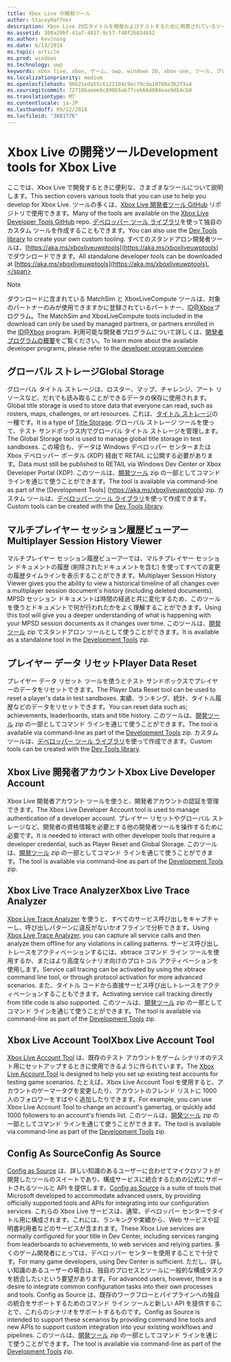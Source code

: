 ```yaml
---
title: Xbox Live の開発ツール
author: StaceyHaffner
description: Xbox Live 対応タイトルを開発およびテストするために用意されているツールについて説明します。
ms.assetid: 380a29bf-41a7-4817-9c57-f48f2b824b52
ms.author: kevinasg
ms.date: 6/13/2018
ms.topic: article
ms.prod: windows
ms.technology: uwp
keywords: xbox live, xbox, ゲーム, uwp, windows 10, xbox one, ツール, プレイヤーのリセット, live trace analyzer, LTA, xbox live アカウント ツール,
ms.localizationpriority: medium
ms.openlocfilehash: 98b21eda55c6122104c9ec79cda10708e362f3a4
ms.sourcegitcommit: 72710baeee8c898b5ab77ceb66d884eaa9db4cb8
ms.translationtype: MT
ms.contentlocale: ja-JP
ms.lasthandoff: 09/12/2018
ms.locfileid: "3881776"
---
```

# <a name="development-tools-for-xbox-live"></a><span data-ttu-id="a2f7a-104">Xbox Live の開発ツール</span><span class="sxs-lookup"><span data-stu-id="a2f7a-104">Development tools for Xbox Live</span></span>

<span data-ttu-id="a2f7a-105">ここでは、Xbox Live で開発するときに便利な、さまざまなツールについて説明します。</span><span class="sxs-lookup"><span data-stu-id="a2f7a-105">This section covers various tools that you can use to help you develop for Xbox Live.</span></span> <span data-ttu-id="a2f7a-106">ツールの多くは、[Xbox Live 開発者ツール GitHub](https://github.com/Microsoft/xbox-live-developer-tools) リポジトリで使用できます。</span><span class="sxs-lookup"><span data-stu-id="a2f7a-106">Many of the tools are available on the [Xbox Live Developer Tools GitHub](https://github.com/Microsoft/xbox-live-developer-tools) repo.</span></span> <span data-ttu-id="a2f7a-107">[デベロッパー ツール ライブラリ](https://www.nuget.org/packages/Microsoft.Xbox.Services.DevTools)を使って独自のカスタム ツールを作成することもできます。</span><span class="sxs-lookup"><span data-stu-id="a2f7a-107">You can also use the [Dev Tools library](https://www.nuget.org/packages/Microsoft.Xbox.Services.DevTools) to create your own custom tooling.</span></span> <span data-ttu-id="a2f7a-108">すべてのスタンドアロン開発者ツールは、[https://aka.ms/xboxliveuwptools](https://aka.ms/xboxliveuwptools) でダウンロードできます。</span><span class="sxs-lookup"><span data-stu-id="a2f7a-108">All standalone developer tools can be downloaded at [https://aka.ms/xboxliveuwptools](https://aka.ms/xboxliveuwptools).</span></span>

> [!NOTE]
> <span data-ttu-id="a2f7a-109">ダウンロードに含まれている MatchSim と XboxLiveCompute ツールは、対象のパートナーのみが使用できますかに登録されているパートナー、[ID@Xbox](http://www.xbox.com/Developers/id)プログラム。</span><span class="sxs-lookup"><span data-stu-id="a2f7a-109">The MatchSim and XboxLiveCompute tools included in the download can only be used by managed partners, or partners enrolled in the [ID@Xbox](http://www.xbox.com/Developers/id) program.</span></span> <span data-ttu-id="a2f7a-110">利用可能な開発者プログラムについて詳しくは、[開発者プログラムの概要](https://docs.microsoft.com/windows/uwp/xbox-live/developer-program-overview)をご覧ください。</span><span class="sxs-lookup"><span data-stu-id="a2f7a-110">To learn more about the available developer programs, please refer to the [developer program overview](https://docs.microsoft.com/windows/uwp/xbox-live/developer-program-overview).</span></span> 

## <a name="global-storage"></a><span data-ttu-id="a2f7a-111">グローバル ストレージ</span><span class="sxs-lookup"><span data-stu-id="a2f7a-111">Global Storage</span></span>
<span data-ttu-id="a2f7a-112">グローバル タイトル ストレージは、ロスター、マップ、チャレンジ、アート リソースなど、だれでも読み取ることができるデータの保存に使用されます。</span><span class="sxs-lookup"><span data-stu-id="a2f7a-112">Global title storage is used to store data that everyone can read, such as rosters, maps, challenges, or art resources.</span></span> <span data-ttu-id="a2f7a-113">これは、[タイトル ストレージ](../storage-platform/xbox-live-title-storage/xbox-live-title-storage.md)の一種です。</span><span class="sxs-lookup"><span data-stu-id="a2f7a-113">It is a type of [Title Storage](../storage-platform/xbox-live-title-storage/xbox-live-title-storage.md).</span></span> <span data-ttu-id="a2f7a-114">グローバル ストレージ ツールを使って、テスト サンドボックス内でグローバル タイトル ストレージを管理します。</span><span class="sxs-lookup"><span data-stu-id="a2f7a-114">The Global Storage tool is used to manage global title storage in test sandboxes.</span></span> <span data-ttu-id="a2f7a-115">この場合も、データは Windows デベロッパー センターまたは Xbox デベロッパー ポータル (XDP) 経由で RETAIL に公開する必要があります。</span><span class="sxs-lookup"><span data-stu-id="a2f7a-115">Data must still be published to RETAIL via Windows Dev Center or Xbox Developer Portal (XDP).</span></span> <span data-ttu-id="a2f7a-116">このツールは、[開発ツール](https://aka.ms/xboxliveuwptools) zip の一部としてコマンド ラインを通じて使うことができます。</span><span class="sxs-lookup"><span data-stu-id="a2f7a-116">The tool is available via command-line as part of the [Development Tools] (https://aka.ms/xboxliveuwptools) zip.</span></span> <span data-ttu-id="a2f7a-117">カスタム ツールは、[デベロッパー ツール ライブラリ](https://www.nuget.org/packages/Microsoft.Xbox.Services.DevTools)を使って作成できます。</span><span class="sxs-lookup"><span data-stu-id="a2f7a-117">Custom tools can be created with the [Dev Tools library](https://www.nuget.org/packages/Microsoft.Xbox.Services.DevTools).</span></span>

## <a name="multiplayer-session-history-viewer"></a><span data-ttu-id="a2f7a-118">マルチプレイヤー セッション履歴ビューアー</span><span class="sxs-lookup"><span data-stu-id="a2f7a-118">Multiplayer Session History Viewer</span></span>
<span data-ttu-id="a2f7a-119">マルチプレイヤー セッション履歴ビューアーでは、マルチプレイヤー セッション ドキュメントの履歴 (削除されたドキュメントを含む) を使ってすべての変更の履歴タイムラインを表示することができます。</span><span class="sxs-lookup"><span data-stu-id="a2f7a-119">Multiplayer Session History Viewer gives you the ability to view a historical timeline of all changes over a multiplayer session document's history (including deleted documents).</span></span> <span data-ttu-id="a2f7a-120">MPSD セッション ドキュメントは時間の経過と共に変化するため、このツールを使うとドキュメントで何が行われたかをよく理解することができます。</span><span class="sxs-lookup"><span data-stu-id="a2f7a-120">Using this tool will give you a deeper understanding of what is happening with your MPSD session documents as it changes over time.</span></span> <span data-ttu-id="a2f7a-121">このツールは、[開発ツール](https://aka.ms/xboxliveuwptools) zip でスタンドアロン ツールとして使うことができます。</span><span class="sxs-lookup"><span data-stu-id="a2f7a-121">It is available as a standalone tool in the [Development Tools](https://aka.ms/xboxliveuwptools) zip.</span></span>

## <a name="player-data-reset"></a><span data-ttu-id="a2f7a-122">プレイヤー データ リセット</span><span class="sxs-lookup"><span data-stu-id="a2f7a-122">Player Data Reset</span></span>
<span data-ttu-id="a2f7a-123">プレイヤー データ リセット ツールを使うとテスト サンドボックスでプレイヤーのデータをリセットできます。</span><span class="sxs-lookup"><span data-stu-id="a2f7a-123">The Player Data Reset tool can be used to reset a player's data in test sandboxes.</span></span> <span data-ttu-id="a2f7a-124">実績、ランキング、統計、タイトル履歴などのデータをリセットできます。</span><span class="sxs-lookup"><span data-stu-id="a2f7a-124">You can reset data such as; achievements, leaderboards, stats and title history.</span></span> <span data-ttu-id="a2f7a-125">このツールは、[開発ツール](https://aka.ms/xboxliveuwptools) zip の一部としてコマンド ラインを通じて使うことができます。</span><span class="sxs-lookup"><span data-stu-id="a2f7a-125">The tool is available via command-line as part of the [Development Tools](https://aka.ms/xboxliveuwptools) zip.</span></span> <span data-ttu-id="a2f7a-126">カスタム ツールは、[デベロッパー ツール ライブラリ](https://www.nuget.org/packages/Microsoft.Xbox.Services.DevTools)を使って作成できます。</span><span class="sxs-lookup"><span data-stu-id="a2f7a-126">Custom tools can be created with the [Dev Tools library](https://www.nuget.org/packages/Microsoft.Xbox.Services.DevTools).</span></span>

## <a name="xbox-live-developer-account"></a><span data-ttu-id="a2f7a-127">Xbox Live 開発者アカウント</span><span class="sxs-lookup"><span data-stu-id="a2f7a-127">Xbox Live Developer Account</span></span>
<span data-ttu-id="a2f7a-128">Xbox Live 開発者アカウント ツールを使うと、開発者アカウントの認証を管理できます。</span><span class="sxs-lookup"><span data-stu-id="a2f7a-128">The Xbox Live Developer Account tool is used to manage authentication of a developer account.</span></span> <span data-ttu-id="a2f7a-129">プレイヤー リセットやグローバル ストレージなど、開発者の資格情報を必要とする他の開発者ツールを操作するために必要です。</span><span class="sxs-lookup"><span data-stu-id="a2f7a-129">It is needed to interact with other developer tools that require a developer credential, such as Player Reset and Global Storage.</span></span> <span data-ttu-id="a2f7a-130">このツールは、[開発ツール](https://aka.ms/xboxliveuwptools) zip の一部としてコマンド ラインを通じて使うことができます。</span><span class="sxs-lookup"><span data-stu-id="a2f7a-130">The tool is available via command-line as part of the [Development Tools](https://aka.ms/xboxliveuwptools) zip.</span></span>

## <a name="xbox-live-trace-analyzer"></a><span data-ttu-id="a2f7a-131">Xbox Live Trace Analyzer</span><span class="sxs-lookup"><span data-stu-id="a2f7a-131">Xbox Live Trace Analyzer</span></span>
<span data-ttu-id="a2f7a-132">[Xbox Live Trace Analyzer](analyze-service-calls.md) を使うと、すべてのサービス呼び出しをキャプチャーし、呼び出しパターンに違反がないかオフラインで分析できます。</span><span class="sxs-lookup"><span data-stu-id="a2f7a-132">Using [Xbox Live Trace Analyzer](analyze-service-calls.md), you can capture all service calls and then analyze them offline for any violations in calling patterns.</span></span> <span data-ttu-id="a2f7a-133">サービス呼び出しトレースをアクティベーションするには、xbtrace コマンド ライン ツールを使用するか、またはより高度なシナリオ向けのプロトコル アクティベーションを使用します。</span><span class="sxs-lookup"><span data-stu-id="a2f7a-133">Service call tracing can be activated by using the xbtrace command line tool, or through protocol activation for more advanced scenarios.</span></span> <span data-ttu-id="a2f7a-134">また、タイトル コードから直接サービス呼び出しトレースをアクティベーションすることもできます。</span><span class="sxs-lookup"><span data-stu-id="a2f7a-134">Activating service call tracking directly from title code is also supported.</span></span> <span data-ttu-id="a2f7a-135">このツールは、[開発ツール](https://aka.ms/xboxliveuwptools) zip の一部としてコマンド ラインを通じて使うことができます。</span><span class="sxs-lookup"><span data-stu-id="a2f7a-135">The tool is available via command-line as part of the [Development Tools](https://aka.ms/xboxliveuwptools) zip.</span></span>

## <a name="xbox-live-account-tool"></a><span data-ttu-id="a2f7a-136">Xbox Live Account Tool</span><span class="sxs-lookup"><span data-stu-id="a2f7a-136">Xbox Live Account Tool</span></span>  
<span data-ttu-id="a2f7a-137">[Xbox Live Account Tool](xbox-live-account-tool.md) は、既存のテスト アカウントをゲーム シナリオのテスト用にセットアップするときに使用できるように作られています。</span><span class="sxs-lookup"><span data-stu-id="a2f7a-137">The [Xbox Live Account Tool](xbox-live-account-tool.md) is designed to help you set up existing test accounts for testing game scenarios.</span></span> <span data-ttu-id="a2f7a-138">たとえば、Xbox Live Account Tool を使用すると、アカウントのゲーマータグを変更したり、アカウントのフレンド リストに 1000 人のフォロワーをすばやく追加したりできます。</span><span class="sxs-lookup"><span data-stu-id="a2f7a-138">For example, you can use Xbox Live Account Tool to change an account's gamertag, or quickly add 1000 followers to an account's friends list.</span></span> <span data-ttu-id="a2f7a-139">このツールは、[開発ツール](https://aka.ms/xboxliveuwptools) zip の一部としてコマンド ラインを通じて使うことができます。</span><span class="sxs-lookup"><span data-stu-id="a2f7a-139">The tool is available via command-line as part of the [Development Tools](https://aka.ms/xboxliveuwptools) zip.</span></span>

## <a name="config-as-source"></a><span data-ttu-id="a2f7a-140">Config As Source</span><span class="sxs-lookup"><span data-stu-id="a2f7a-140">Config As Source</span></span>
<span data-ttu-id="a2f7a-141">[Config as Source](https://github.com/Microsoft/xbox-live-developer-tools/blob/master/CONFIGASSOURCE.md) は、詳しい知識のあるユーザーに合わせてマイクロソフトが開発したツールのスイートであり、構成サービスに統合するための公式にサポートされるツールと API を提供します。</span><span class="sxs-lookup"><span data-stu-id="a2f7a-141">[Config as Source](https://github.com/Microsoft/xbox-live-developer-tools/blob/master/CONFIGASSOURCE.md) is a suite of tools that Microsoft developed to accommodate advanced users, by providing officially supported tools and APIs for integrating into our configuration services.</span></span> <span data-ttu-id="a2f7a-142">これらの Xbox Live サービスは、通常、デベロッパー センターでタイトル用に構成されます。これには、ランキングや実績から、Web サービスや証明書利用者などのサービスが含まれます。</span><span class="sxs-lookup"><span data-stu-id="a2f7a-142">These Xbox Live services are normally configured for your title in Dev Center, including services ranging from leaderboards to achievements, to web services and relying parties.</span></span> <span data-ttu-id="a2f7a-143">多くのゲーム開発者にとっては、デベロッパー センターを使用することで十分です。</span><span class="sxs-lookup"><span data-stu-id="a2f7a-143">For many game developers, using Dev Center is sufficient.</span></span> <span data-ttu-id="a2f7a-144">ただし、詳しい知識のあるユーザーの場合は、独自のプロセスとツールに一般的な構成タスクを統合したいという要望があります。</span><span class="sxs-lookup"><span data-stu-id="a2f7a-144">For advanced users, however, there is a desire to integrate common configuration tasks into their own processes and tools.</span></span>  <span data-ttu-id="a2f7a-145">Config as Source は、既存のワークフローとパイプラインへの独自の統合をサポートするためのコマンド ライン ツールと新しい API を提供することで、これらのシナリオをサポートするものです。</span><span class="sxs-lookup"><span data-stu-id="a2f7a-145">Config as Source is intended to support these scenarios by providing command line tools and new APIs to support custom integration into your existing workflows and pipelines.</span></span> <span data-ttu-id="a2f7a-146">このツールは、[開発ツール](https://aka.ms/xboxliveuwptools) zip の一部としてコマンド ラインを通じて使うことができます。</span><span class="sxs-lookup"><span data-stu-id="a2f7a-146">The tool is available via command-line as part of the [Development Tools](https://aka.ms/xboxliveuwptools) zip.</span></span>
